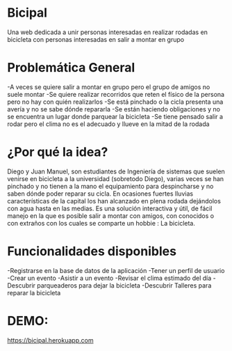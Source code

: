 # Bicipal

Una web dedicada a unir personas interesadas en realizar rodadas en bicicleta con personas interesadas en salir a montar en grupo

# Problemática General

-A veces se quiere salir a montar en grupo pero el grupo de amigos no suele montar
-Se quiere realizar recorridos que reten el físico de la persona pero no hay con quién realizarlos
-Se está pinchado o la cicla presenta una avería y no se sabe dónde repararla
-Se están haciendo obligaciones y no se encuentra un lugar donde parquear la bicicleta
-Se tiene pensado salir a rodar pero el clima no es el adecuado y llueve en la mitad de la rodada

# ¿Por qué la idea?
Diego y Juan Manuel, son estudiantes de Ingeniería de sistemas que suelen venirse en bicicleta a la universidad (sobretodo Diego),  varias veces se han pinchado y no tienen a la mano el equipamiento para despincharse y no saben dónde poder reparar su cicla. En ocasiones fuertes lluvias características de la capital los han alcanzado en plena rodada dejándolos con agua hasta en las medias. 
Es una solución interactiva y útil, de fácil manejo en la que es posible salir a montar con amigos, con conocidos o con extraños con los cuales se comparte un hobbie : La bicicleta. 

# Funcionalidades disponibles

-Registrarse en la base de datos de la aplicación
-Tener un perfil de usuario
-Crear un evento
-Asistir a un evento
-Revisar el clima estimado del día
-Descubrir parqueaderos para dejar la bicicleta
-Descubrir Talleres para reparar la bicicleta

# DEMO:
https://bicipal.herokuapp.com



